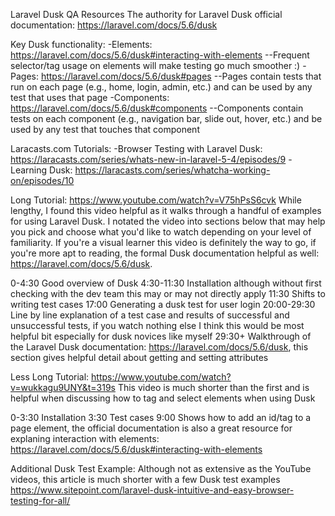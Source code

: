 Laravel Dusk QA Resources
The authority for Laravel Dusk official documentation: https://laravel.com/docs/5.6/dusk

Key Dusk functionality:
-Elements: https://laravel.com/docs/5.6/dusk#interacting-with-elements
--Frequent selector/tag usage on elements will make testing go much smoother :)
-Pages: https://laravel.com/docs/5.6/dusk#pages
--Pages contain tests that run on each page (e.g., home, login, admin, etc.) and can be used by any test that uses that page
-Components: https://laravel.com/docs/5.6/dusk#components
--Components contain tests on each component (e.g., navigation bar, slide out, hover, etc.) and be used by any test that touches that component

Laracasts.com Tutorials:
-Browser Testing with Laravel Dusk: https://laracasts.com/series/whats-new-in-laravel-5-4/episodes/9
-Learning Dusk: https://laracasts.com/series/whatcha-working-on/episodes/10

Long Tutorial:
https://www.youtube.com/watch?v=V75hPsS6cvk
While lengthy, I found this video helpful as it walks through a handful of examples for using Laravel Dusk. I notated the video into sections below that may help you pick and choose what you'd like to watch depending on your level of familiarity. If you're a visual learner this video is definitely the way to go, if you're more apt to reading, the formal Dusk documentation helpful as well: https://laravel.com/docs/5.6/dusk.

0-4:30 Good overview of Dusk
4:30-11:30 Installation although without first checking with the dev team this may or may not directly apply
11:30 Shifts to writing test cases
17:00 Generating a dusk test for user login
20:00-29:30 Line by line explanation of a test case and results of successful and unsuccessful tests, if you watch nothing else I think this would be most helpful bit especially for dusk novices like myself
29:30+ Walkthrough of the Laravel Dusk documentation: https://laravel.com/docs/5.6/dusk, this section gives helpful detail about getting and setting attributes

Less Long Tutorial:
https://www.youtube.com/watch?v=wukkagu9UNY&t=319s
This video is much shorter than the first and is helpful when discussing how to tag and select elements when using Dusk

0-3:30 Installation
3:30 Test cases
9:00 Shows how to add an id/tag to a page element, the official documentation is also a great resource for explaning interaction with elements: https://laravel.com/docs/5.6/dusk#interacting-with-elements

Additional Dusk Test Example:
Although not as extensive as the YouTube videos, this article is much shorter with a few Dusk test examples
https://www.sitepoint.com/laravel-dusk-intuitive-and-easy-browser-testing-for-all/
